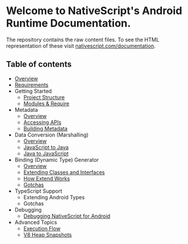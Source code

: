 # Welcome to NativeScript's Android Runtime Documentation.
The repository contains the raw content files. To see the HTML representation of these visit [nativescript.com/documentation](http://nsbuild01/docs/README.html).

## Table of contents
* [Overview](./overview.md)
* [Requirements](./requirements.md)
* Getting Started
	* [Project Structure](./getting-started/project-structure.md)
	* [Modules & Require](./getting-started/modules.md)
* Metadata
	* [Overview](./metadata/overview.md)
	* [Accessing APIs](./metadata/accessing-packages.md)
	* [Building Metadata](./metadata/generator.md)
* Data Conversion (Marshalling)
	* [Overview](./marshalling/overview.md)
	* [JavaScript to Java](./marshalling/js-to-java.md)
	* [Java to JavaScript](./marshalling/java-to-js.md)
* Binding (Dynamic Type) Generator
	* [Overview](./generator/overview.md)	
	* [Extending Classes and Interfaces](./generator/extend-class-interface.md)
	* [How Extend Works](./generator/how-extend-works.md)
	* [Gotchas](./generator/gotchas.md)
* TypeScript Support
	* Extending Android Types
	* Gotchas
* Debugging
	* [Debugging NativeScript for Android](./debug/debug-cli.md)
* Advanced Topics
	* [Execution Flow](./advanced-topics/execution-flow.md)
	* [V8 Heap Snapshots](./advanced-topics/V8-heap-snapshots.md)
